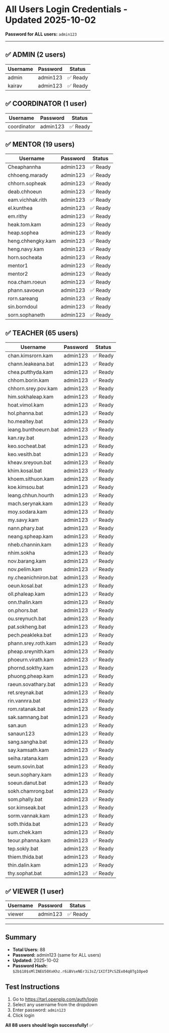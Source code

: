 # All Users Login Credentials - Updated 2025-10-02

**Password for ALL users:** `admin123`

---

## ✅ ADMIN (2 users)

| Username | Password | Status |
|----------|----------|--------|
| admin | admin123 | ✅ Ready |
| kairav | admin123 | ✅ Ready |

## ✅ COORDINATOR (1 user)

| Username | Password | Status |
|----------|----------|--------|
| coordinator | admin123 | ✅ Ready |

## ✅ MENTOR (19 users)

| Username | Password | Status |
|----------|----------|--------|
| Cheaphannha | admin123 | ✅ Ready |
| chhoeng.marady | admin123 | ✅ Ready |
| chhorn.sopheak | admin123 | ✅ Ready |
| deab.chhoeun | admin123 | ✅ Ready |
| eam.vichhak.rith | admin123 | ✅ Ready |
| el.kunthea | admin123 | ✅ Ready |
| em.rithy | admin123 | ✅ Ready |
| heak.tom.kam | admin123 | ✅ Ready |
| heap.sophea | admin123 | ✅ Ready |
| heng.chhengky.kam | admin123 | ✅ Ready |
| heng.navy.kam | admin123 | ✅ Ready |
| horn.socheata | admin123 | ✅ Ready |
| mentor1 | admin123 | ✅ Ready |
| mentor2 | admin123 | ✅ Ready |
| noa.cham.roeun | admin123 | ✅ Ready |
| phann.savoeun | admin123 | ✅ Ready |
| rorn.sareang | admin123 | ✅ Ready |
| sin.borndoul | admin123 | ✅ Ready |
| sorn.sophaneth | admin123 | ✅ Ready |

## ✅ TEACHER (65 users)

| Username | Password | Status |
|----------|----------|--------|
| chan.kimsrorn.kam | admin123 | ✅ Ready |
| chann.leakeana.bat | admin123 | ✅ Ready |
| chea.putthyda.kam | admin123 | ✅ Ready |
| chhom.borin.kam | admin123 | ✅ Ready |
| chhorn.srey.pov.kam | admin123 | ✅ Ready |
| him.sokhaleap.kam | admin123 | ✅ Ready |
| hoat.vimol.kam | admin123 | ✅ Ready |
| hol.phanna.bat | admin123 | ✅ Ready |
| ho.mealtey.bat | admin123 | ✅ Ready |
| ieang.bunthoeurn.bat | admin123 | ✅ Ready |
| kan.ray.bat | admin123 | ✅ Ready |
| keo.socheat.bat | admin123 | ✅ Ready |
| keo.vesith.bat | admin123 | ✅ Ready |
| kheav.sreyoun.bat | admin123 | ✅ Ready |
| khim.kosal.bat | admin123 | ✅ Ready |
| khoem.sithuon.kam | admin123 | ✅ Ready |
| koe.kimsou.bat | admin123 | ✅ Ready |
| leang.chhun.hourth | admin123 | ✅ Ready |
| mach.serynak.kam | admin123 | ✅ Ready |
| moy.sodara.kam | admin123 | ✅ Ready |
| my.savy.kam | admin123 | ✅ Ready |
| nann.phary.bat | admin123 | ✅ Ready |
| neang.spheap.kam | admin123 | ✅ Ready |
| nheb.channin.kam | admin123 | ✅ Ready |
| nhim.sokha | admin123 | ✅ Ready |
| nov.barang.kam | admin123 | ✅ Ready |
| nov.pelim.kam | admin123 | ✅ Ready |
| ny.cheanichniron.bat | admin123 | ✅ Ready |
| oeun.kosal.bat | admin123 | ✅ Ready |
| oll.phaleap.kam | admin123 | ✅ Ready |
| onn.thalin.kam | admin123 | ✅ Ready |
| on.phors.bat | admin123 | ✅ Ready |
| ou.sreynuch.bat | admin123 | ✅ Ready |
| pat.sokheng.bat | admin123 | ✅ Ready |
| pech.peakleka.bat | admin123 | ✅ Ready |
| phann.srey.roth.kam | admin123 | ✅ Ready |
| pheap.sreynith.kam | admin123 | ✅ Ready |
| phoeurn.virath.kam | admin123 | ✅ Ready |
| phornd.sokthy.kam | admin123 | ✅ Ready |
| phuong.pheap.kam | admin123 | ✅ Ready |
| raeun.sovathary.bat | admin123 | ✅ Ready |
| ret.sreynak.bat | admin123 | ✅ Ready |
| rin.vannra.bat | admin123 | ✅ Ready |
| rom.ratanak.bat | admin123 | ✅ Ready |
| sak.samnang.bat | admin123 | ✅ Ready |
| san.aun | admin123 | ✅ Ready |
| sanaun123 | admin123 | ✅ Ready |
| sang.sangha.bat | admin123 | ✅ Ready |
| say.kamsath.kam | admin123 | ✅ Ready |
| seiha.ratana.kam | admin123 | ✅ Ready |
| seum.sovin.bat | admin123 | ✅ Ready |
| seun.sophary.kam | admin123 | ✅ Ready |
| soeun.danut.bat | admin123 | ✅ Ready |
| sokh.chamrong.bat | admin123 | ✅ Ready |
| som.phally.bat | admin123 | ✅ Ready |
| sor.kimseak.bat | admin123 | ✅ Ready |
| sorm.vannak.kam | admin123 | ✅ Ready |
| soth.thida.bat | admin123 | ✅ Ready |
| sum.chek.kam | admin123 | ✅ Ready |
| teour.phanna.kam | admin123 | ✅ Ready |
| tep.sokly.bat | admin123 | ✅ Ready |
| thiem.thida.bat | admin123 | ✅ Ready |
| thin.dalin.kam | admin123 | ✅ Ready |
| thy.sophat.bat | admin123 | ✅ Ready |

## ✅ VIEWER (1 user)

| Username | Password | Status |
|----------|----------|--------|
| viewer | admin123 | ✅ Ready |

---

## Summary

- **Total Users:** 88
- **Password:** admin123 (same for ALL users)
- **Updated:** 2025-10-02
- **Password Hash:** `$2b$10$sMlINEU50XxKhz.r6iBVseNEr3i3sZ/1XIfIPcSZEx04q8Tg1OpeO`

## Test Instructions

1. Go to https://tarl.openplp.com/auth/login
2. Select any username from the dropdown
3. Enter password: `admin123`
4. Click login

**All 88 users should login successfully!** ✅
